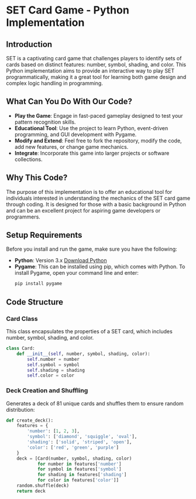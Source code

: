 # SET Card Game - Python Implementation

## Introduction
SET is a captivating card game that challenges players to identify sets of cards based on distinct features: number, symbol, shading, and color. This Python implementation aims to provide an interactive way to play SET programmatically, making it a great tool for learning both game design and complex logic handling in programming.

## What Can You Do With Our Code?
- **Play the Game**: Engage in fast-paced gameplay designed to test your pattern recognition skills.
- **Educational Tool**: Use the project to learn Python, event-driven programming, and GUI development with Pygame.
- **Modify and Extend**: Feel free to fork the repository, modify the code, add new features, or change game mechanics.
- **Integrate**: Incorporate this game into larger projects or software collections.

## Why This Code?
The purpose of this implementation is to offer an educational tool for individuals interested in understanding the mechanics of the SET card game through coding. It is designed for those with a basic background in Python and can be an excellent project for aspiring game developers or programmers.

## Setup Requirements
Before you install and run the game, make sure you have the following:
- **Python**: Version 3.x [Download Python](https://www.python.org/downloads/)
- **Pygame**: This can be installed using pip, which comes with Python. To install Pygame, open your command line and enter:
  ```bash
  pip install pygame


## Code Structure

### Card Class
This class encapsulates the properties of a SET card, which includes number, symbol, shading, and color.

```python
class Card:
    def __init__(self, number, symbol, shading, color):
        self.number = number
        self.symbol = symbol
        self.shading = shading
        self.color = color
```

### Deck Creation and Shuffling
Generates a deck of 81 unique cards and shuffles them to ensure random distribution:

```python
def create_deck():
    features = {
        'number': [1, 2, 3],
        'symbol': ['diamond', 'squiggle', 'oval'],
        'shading': ['solid', 'striped', 'open'],
        'color': ['red', 'green', 'purple']
    }
    deck = [Card(number, symbol, shading, color) 
            for number in features['number']
            for symbol in features['symbol']
            for shading in features['shading']
            for color in features['color']]
    random.shuffle(deck)
    return deck
